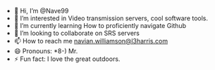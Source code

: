 - 👋 Hi, I’m @Nave99
- 👀 I’m interested in Video transmission servers, cool software tools. 
- 🌱 I’m currently learning How to proficiently navigate Github
- 💞️ I’m looking to collaborate on SRS servers 
- 📫 How to reach me navian.williamson@l3harris.com
- 😄 Pronouns: *8-)  Mr.
- ⚡ Fun fact: I love the great outdoors.

<!---
Nave99/Nave99 is a ✨ special ✨ repository because its `README.md` (this file) appears on your GitHub profile.
You can click the Preview link to take a look at your changes.
--->
